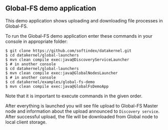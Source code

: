 ## Global-FS demo application
This demo application shows uploading and downloading file processes in Global-FS.

To run the Global-FS demo application enter these commands in your console in appropriate folder:
```
$ git clone https://github.com/softindex/datakernel.git
$ cd datakernel/global-launchers
$ mvn clean compile exec:java@DiscoveryServiceLauncher
$ # in another console
$ cd datakernel/global-launchers
$ mvn clean compile exec:java@GlobalNodesLauncher
$ # in another console
$ cd datakernel/examples/global-fs-demo
$ mvn clean compile exec:java@GlobalFsDemoApp
```
Note that it is important to execute commands in the given order.

After everything is launched you will see file upload to Global-FS Master node and information about the 
upload announced to `Discovery service`. After successful upload, the file will be downloaded from Global node to local 
client storage.